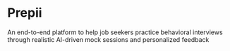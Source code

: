 # Prepii
An end-to-end platform to help job seekers practice behavioral interviews through realistic AI-driven mock sessions and personalized feedback
